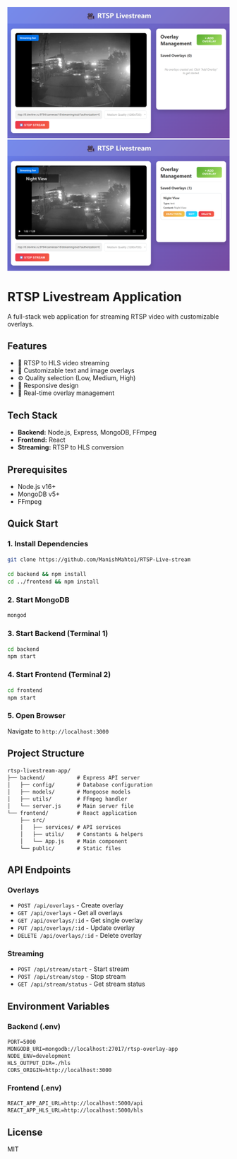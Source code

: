 ![app Screenshot](/public/screenshot1.png)
![app Screenshot](/public/screenshot2.png)



# RTSP Livestream  Application

A full-stack web application for streaming RTSP video with customizable overlays.

## Features
- 🎥 RTSP to HLS video streaming
- 🎨 Customizable text and image overlays
- ⚙️ Quality selection (Low, Medium, High)
- 📱 Responsive design
- 🔄 Real-time overlay management

## Tech Stack
- **Backend:** Node.js, Express, MongoDB, FFmpeg
- **Frontend:** React
- **Streaming:** RTSP to HLS conversion

## Prerequisites
- Node.js v16+
- MongoDB v5+
- FFmpeg

## Quick Start

### 1. Install Dependencies

```bash
git clone https://github.com/ManishMahto1/RTSP-Live-stream

cd backend && npm install
cd ../frontend && npm install
```

### 2. Start MongoDB
```bash
mongod
```

### 3. Start Backend (Terminal 1)
```bash
cd backend
npm start
```

### 4. Start Frontend (Terminal 2)
```bash
cd frontend
npm start
```

### 5. Open Browser
Navigate to `http://localhost:3000`

## Project Structure
```
rtsp-livestream-app/
├── backend/          # Express API server
│   ├── config/       # Database configuration
│   ├── models/       # Mongoose models
│   ├── utils/        # FFmpeg handler
│   └── server.js     # Main server file
└── frontend/         # React application
    ├── src/
    │   ├── services/ # API services
    │   ├── utils/    # Constants & helpers
    │   └── App.js    # Main component
    └── public/       # Static files
```

## API Endpoints

### Overlays
- `POST /api/overlays` - Create overlay
- `GET /api/overlays` - Get all overlays
- `GET /api/overlays/:id` - Get single overlay
- `PUT /api/overlays/:id` - Update overlay
- `DELETE /api/overlays/:id` - Delete overlay

### Streaming
- `POST /api/stream/start` - Start stream
- `POST /api/stream/stop` - Stop stream
- `GET /api/stream/status` - Get stream status

## Environment Variables

### Backend (.env)
```
PORT=5000
MONGODB_URI=mongodb://localhost:27017/rtsp-overlay-app
NODE_ENV=development
HLS_OUTPUT_DIR=./hls
CORS_ORIGIN=http://localhost:3000
```

### Frontend (.env)
```
REACT_APP_API_URL=http://localhost:5000/api
REACT_APP_HLS_URL=http://localhost:5000/hls
```

## License
MIT
